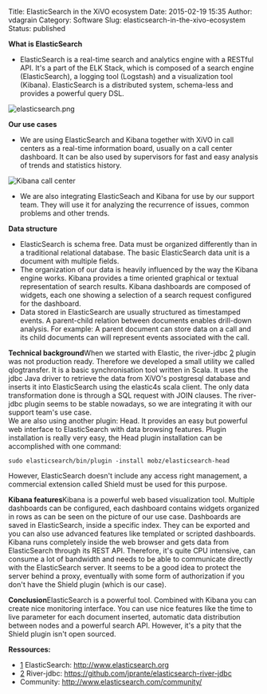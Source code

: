 Title: ElasticSearch in the XiVO ecosystem
Date: 2015-02-19 15:35
Author: vdagrain
Category: Software
Slug: elasticsearch-in-the-xivo-ecosystem
Status: published

**What is ElasticSearch**

-   ElasticSearch is a real-time search and analytics engine with a
    RESTful API. It's a part of the ELK Stack, which is composed of a
    search engine (ElasticSearch), a logging tool (Logstash) and a
    visualization tool (Kibana). ElasticSearch is a distributed system,
    schema-less and provides a powerful query DSL.

![elasticsearch.png](/public/elasticsearch.png "elasticsearch.png")

**Our use cases**

-   We are using ElasticSearch and Kibana together with XiVO in call
    centers as a real-time information board, usually on a call
    center dashboard. It can be also used by supervisors for fast and
    easy analysis of trends and statistics history.

![Kibana call
center](/public/xuc/KibanaCC.png "Kibana call center, fév. 2015")

-   We are also integrating ElasticSeach and Kibana for use by our
    support team. They will use it for analyzing the recurrence of
    issues, common problems and other trends.

**Data structure**

-   ElasticSearch is schema free. Data must be organized differently
    than in a traditional relational database. The basic ElasticSearch
    data unit is a document with multiple fields.
-   The organization of our data is heavily influenced by the way the
    Kibana engine works. Kibana provides a time oriented graphical or
    textual representation of search results. Kibana dashboards are
    composed of widgets, each one showing a selection of a search
    request configured for the dashboard.
-   Data stored in ElasticSearch are usually structured as
    timestamped events. A parent-child relation between documents
    enables drill-down analysis. For example: A parent document can
    store data on a call and its child documents can will represent
    events associated with the call.

**Technical background**When we started with Elastic, the river-jdbc
[2](2 "2") plugin was not production ready. Therefore we developed a
small utility we called qlogtransfer. It is a basic synchronisation tool
written in Scala. It uses the jdbc Java driver to retrieve the data from
XiVO's postgresql database and inserts it into ElasticSearch using the
elastic4s scala client. The only data transformation done is through a
SQL request with JOIN clauses. The river-jdbc plugin seems to be stable
nowadays, so we are integrating it with our support team's use case.  
We are also using another plugin: Head. It provides an easy but powerful
web interface to ElasticSearch with data browsing features. Plugin
installation is really very easy, the Head plugin installation can be
accomplished with one command:

~~~
sudo elasticsearch/bin/plugin -install mobz/elasticsearch-head
~~~


However, ElasticSearch doesn't include any access right management, a
commercial extension called Shield must be used for this purpose.

**Kibana features**Kibana is a powerful web based visualization tool.
Multiple dashboards can be configured, each dashboard contains widgets
organized in rows as can be seen on the picture of our use case.
Dashboards are saved in ElasticSearch, inside a specific index. They can
be exported and you can also use advanced features like templated or
scripted dashboards. Kibana runs completely inside the web browser and
gets data from ElasticSearch through its REST API. Therefore, it's quite
CPU intensive, can consume a lot of bandwidth and needs to be able to
communicate directly with the ElasticSearch server. It seems to be a
good idea to protect the server behind a proxy, eventually with some
form of authorization if you don't have the Shield plugin (which is our
case).

**Conclusion**ElasticSearch is a powerful tool. Combined with Kibana you
can create nice monitoring interface. You can use nice features like the
time to live parameter for each document inserted, automatic data
distribution between nodes and a powerful search API. However, it's a
pity that the Shield plugin isn't open sourced.

**Ressources:**

-   [1](1 "1") ElasticSearch: <http://www.elasticsearch.org>
-   [2](2 "2") River-jdbc:
    <https://github.com/jprante/elasticsearch-river-jdbc>
-   Community: <http://www.elasticsearch.com/community/>

</p>

